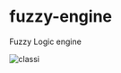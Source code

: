 # fuzzy-engine
Fuzzy Logic engine

![classi](https://github.com/Sannita/fuzzy-engine/blob/main/image.jpg?raw=true)
